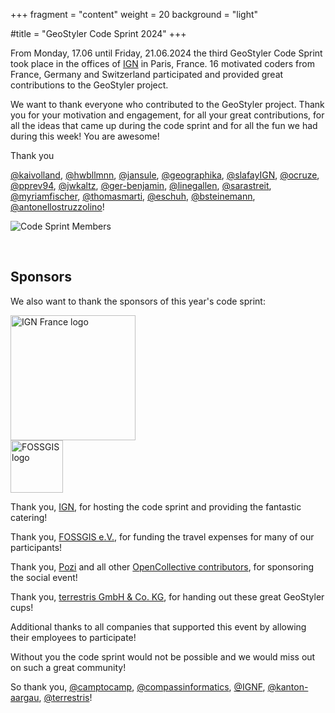 +++
fragment = "content"
weight = 20
background = "light"

#title = "GeoStyler Code Sprint 2024"
+++

From Monday, 17.06 until Friday, 21.06.2024 the third GeoStyler Code Sprint took place in the offices
of [IGN](https://www.ign.fr) in Paris, France. 16 motivated coders from France, Germany and Switzerland
participated and provided great contributions to the GeoStyler project.

We want to thank everyone who contributed to the GeoStyler project. Thank you for your motivation and engagement,
for all your great contributions, for all the ideas that came up during the code sprint and for all the fun
we had during this week! You are awesome!

Thank you 

[@kaivolland](https://github.com/kaivolland),
[@hwbllmnn](https://github.com/hwbllmnn),
[@jansule](https://github.com/jansule),
[@geographika](https://github.com/geographika),
[@slafayIGN](https://github.com/slafayIGN),
[@ocruze](https://github.com/ocruze),
[@pprev94](https://github.com/pprev94),
[@jwkaltz](https://github.com/jwkaltz),
[@ger-benjamin](https://github.com/ger-benjamin),
[@linegallen](https://github.com/linegallen),
[@sarastreit](https://github.com/saraStreit),
[@myriamfischer](https://github.com/myriamfischer),
[@thomasmarti](https://github.com/thomasmarti),
[@eschuh](https://github.com/eschuh),
[@bsteinemann](https://github.com/bsteinemann),
[@antonellostruzzolino](https://github.com/antonellostruzzolino)!

![Code Sprint Members](/images/geostyler-codesprint-2024-members.jpg)

<br />

## Sponsors

We also want to thank the sponsors of this year's code sprint:

<img src="/images/logo-ign.jpg" alt="IGN France logo" height="200px"/>

<br />

<img src="/images/logo-fossgis.png" alt="FOSSGIS logo" height="84px"/>

<br />

Thank you, [IGN](https://www.ign.fr), for hosting the code sprint and providing the fantastic catering!

Thank you, [FOSSGIS e.V.](https://www.fossgis.de/), for funding the travel expenses for many of our participants!

Thank you, [Pozi](https://pozi.com/) and all other [OpenCollective contributors](https://opencollective.com/geostyler), for sponsoring the social event!

Thank you, [terrestris GmbH & Co. KG](https://www.terrestris.de), for handing out these great GeoStyler cups!

Additional thanks to all companies that supported this event by allowing their employees to participate!

Without you the code sprint would not be possible and we would miss out on such a great community!

So thank you,
[@camptocamp](https://github.com/camptocamp),
[@compassinformatics](https://github.com/compassinformatics),
[@IGNF](https://github.com/IGNF),
[@kanton-aargau](https://github.com/kanton-aargau),
[@terrestris](https://github.com/terrestris)!
